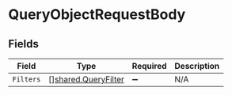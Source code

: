 # QueryObjectRequestBody


## Fields

| Field                                                      | Type                                                       | Required                                                   | Description                                                |
| ---------------------------------------------------------- | ---------------------------------------------------------- | ---------------------------------------------------------- | ---------------------------------------------------------- |
| `Filters`                                                  | [][shared.QueryFilter](../../models/shared/queryfilter.md) | :heavy_minus_sign:                                         | N/A                                                        |